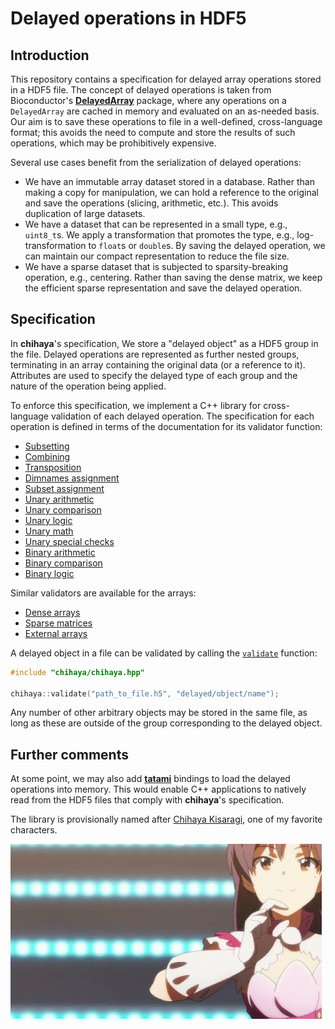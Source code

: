 # Delayed operations in HDF5

## Introduction

This repository contains a specification for delayed array operations stored in a HDF5 file.
The concept of delayed operations is taken from Bioconductor's [**DelayedArray**](https://bioconductor.org/packages/DelayedArray) package,
where any operations on a `DelayedArray` are cached in memory and evaluated on an as-needed basis.
Our aim is to save these operations to file in a well-defined, cross-language format;
this avoids the need to compute and store the results of such operations, which may be prohibitively expensive.

Several use cases benefit from the serialization of delayed operations:

- We have an immutable array dataset stored in a database.
  Rather than making a copy for manipulation, we can hold a reference to the original and save the operations (slicing, arithmetic, etc.).
  This avoids duplication of large datasets.
- We have a dataset that can be represented in a small type, e.g., `uint8_t`s.
  We apply a transformation that promotes the type, e.g., log-transformation to `float`s or `double`s.
  By saving the delayed operation, we can maintain our compact representation to reduce the file size.
- We have a sparse dataset that is subjected to sparsity-breaking operation, e.g., centering.
  Rather than saving the dense matrix, we keep the efficient sparse representation and save the delayed operation.

## Specification

In **chihaya**'s specification, We store a "delayed object" as a HDF5 group in the file.
Delayed operations are represented as further nested groups, terminating in an array containing the original data (or a reference to it).
Attributes are used to specify the delayed type of each group and the nature of the operation being applied.

To enforce this specification, we implement a C++ library for cross-language validation of each delayed operation.
The specification for each operation is defined in terms of the documentation for its validator function:

- [Subsetting](https://ltla.github.io/chihaya/subset_8hpp.html)
- [Combining](https://ltla.github.io/chihaya/combine_8hpp.html)
- [Transposition](https://ltla.github.io/chihaya/transpose_8hpp.html)
- [Dimnames assignment](https://ltla.github.io/chihaya/dimnames_8hpp.html)
- [Subset assignment](https://ltla.github.io/chihaya/subset__assignment_8hpp.html)
- [Unary arithmetic](https://ltla.github.io/chihaya/unary__arithmetic_8hpp.html)
- [Unary comparison](https://ltla.github.io/chihaya/unary__comparison_8hpp.html)
- [Unary logic](https://ltla.github.io/chihaya/unary__logic_8hpp.html)
- [Unary math](https://ltla.github.io/chihaya/unary__math_8hpp.html)
- [Unary special checks](https://ltla.github.io/chihaya/unary__special__checks_8hpp.html)
- [Binary arithmetic](https://ltla.github.io/chihaya/binary__arithmetic_8hpp.html)
- [Binary comparison](https://ltla.github.io/chihaya/binary__comparison_8hpp.html)
- [Binary logic](https://ltla.github.io/chihaya/binary__logic_8hpp.html)

Similar validators are available for the arrays:

- [Dense arrays](https://ltla.github.io/chihaya/dense__array_8hpp.html)
- [Sparse matrices](https://ltla.github.io/chihaya/sparse__matrix_8hpp.html)
- [External arrays](https://ltla.github.io/chihaya/external_8hpp.html)

A delayed object in a file can be validated by calling the [`validate`](https://ltla.github.io/chihaya/validate_8hpp.html) function:

```cpp
#include "chihaya/chihaya.hpp"

chihaya::validate("path_to_file.h5", "delayed/object/name");
```

Any number of other arbitrary objects may be stored in the same file, as long as these are outside of the group corresponding to the delayed object.

## Further comments

At some point, we may also add [**tatami**](https://github.com/LTLA/tatami) bindings to load the delayed operations into memory.
This would enable C++ applications to natively read from the HDF5 files that comply with **chihaya**'s specification.

The library is provisionally named after [Chihaya Kisaragi](https://myanimelist.net/character/10369/Chihaya_Kisaragi), one of my favorite characters.

![Chihaya GIF](https://raw.githubusercontent.com/LTLA/acceptable-anime-gifs/master/registry/10278_Idolmaster/0001.gif)

